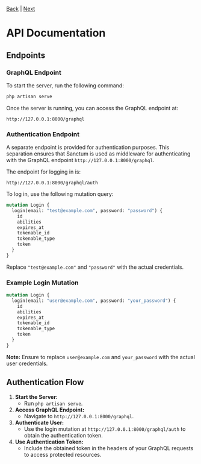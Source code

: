[Back](/readme/page-0002.md) | [Next](/readme/page-0004.md)

# API Documentation

## Endpoints

### GraphQL Endpoint
To start the server, run the following command:

```bash
php artisan serve
```

Once the server is running, you can access the GraphQL endpoint at:

```url
http://127.0.0.1:8000/graphql
```

### Authentication Endpoint
A separate endpoint is provided for authentication purposes. This separation ensures that Sanctum is used as middleware for authenticating with the GraphQL endpoint `http://127.0.0.1:8000/graphql`.

The endpoint for logging in is:

```url
http://127.0.0.1:8000/graphql/auth
```

To log in, use the following mutation query:

```graphql
mutation Login {
  login(email: "test@example.com", password: "password") {
    id
    abilities
    expires_at
    tokenable_id
    tokenable_type
    token
  }
}
```

Replace `"test@example.com"` and `"password"` with the actual credentials.

### Example Login Mutation
```graphql
mutation Login {
  login(email: "user@example.com", password: "your_password") {
    id
    abilities
    expires_at
    tokenable_id
    tokenable_type
    token
  }
}
```

**Note:** Ensure to replace `user@example.com` and `your_password` with the actual user credentials.

## Authentication Flow
1. **Start the Server:**
   - Run `php artisan serve`.
2. **Access GraphQL Endpoint:**
   - Navigate to `http://127.0.0.1:8000/graphql`.
3. **Authenticate User:**
   - Use the login mutation at `http://127.0.0.1:8000/graphql/auth` to obtain the authentication token.
4. **Use Authentication Token:**
   - Include the obtained token in the headers of your GraphQL requests to access protected resources.